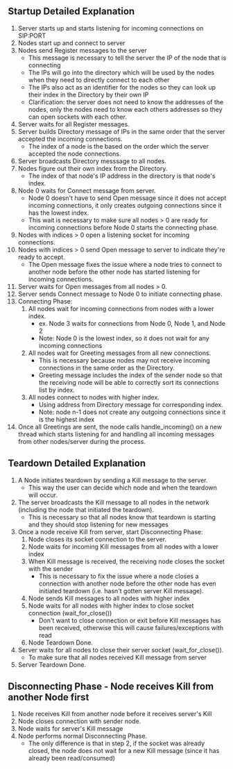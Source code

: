 ## Startup Detailed Explanation ##
1. Server starts up and starts listening for incoming connections on SIP:PORT
2. Nodes start up and connect to server
3. Nodes send Register messages to the server
    - This message is necessary to tell the server the IP of the node that is connecting
    - The IPs will go into the directory which will be used by the nodes when they need to
      directly connect to each other
    - The IPs also act as an identifier for the nodes so they can look up their index in the
      Directory by their own IP
    - Clarification: the server does not need to know the addresses of the nodes, only the nodes
      need to know each others addresses so they can open sockets with each other.
4. Server waits for all Register messages.
5. Server builds Directory message of IPs in the same order that the server accepted the incoming
   connections.
    - The index of a node is the based on the order which the server accepted the node connections.
6. Server broadcasts Directory messsage to all nodes.
7. Nodes figure out their own index from the Directory.
    - The index of that node's IP address in the directory is that node's index.
8. Node 0 waits for Connect message from server.
    - Node 0 doesn't have to send Open message since it does not accept incoming connections, 
      it only creates outgoing connections since it has the lowest index.
    - This wait is necessary to make sure all nodes > 0 are ready for incoming connections before
      Node 0 starts the connecting phase.
8. Nodes with indices > 0 open a listening socket for incoming connections.
9. Nodes with indices > 0 send Open message to server to indicate they're ready to accept.
    - The Open message fixes the issue where a node tries to connect to another node before the
      other node has started listening for incoming connections.
10. Server waits for Open messages from all nodes > 0.
11. Server sends Connect message to Node 0 to initiate connecting phase.
12. Connecting Phase:
    1. All nodes wait for incoming connections from nodes with a lower index.
        - ex. Node 3 waits for connections from Node 0, Node 1, and Node 2
        - Note: Node 0 is the lowest index, so it does not wait for any incoming connections
    2. All nodes wait for Greeting messages from all new connections.
        - This is necessary because nodes may not receive incoming connections in the same
          order as the Directory.
        - Greeting message includes the index of the sender node so that the receiving node
          will be able to correctly sort its connections list by index.
    3. All nodes connect to nodes with higher index.
        - Using address from Directory message for corresponding index.
        - Note: node n-1 does not create any outgoing connections since it is the highest index
13. Once all Greetings are sent, the node calls handle\_incoming() on a new thread which starts
    listening for and handling all incoming messages from other nodes/server during the process.

## Teardown Detailed Explanation ##
1. A Node initiates teardown by sending a Kill message to the server.
    - This way the user can decide which node and when the teardown will occur.
2. The server broadcasts the Kill message to all nodes in the network (including the node
   that initiated the teardown).
    - This is necessary so that all nodes know that teardown is starting and they should stop
      listening for new messages
3. Once a node receive Kill from server, start Disconnecting Phase:
    1. Node closes its socket connection to the server.
    2. Node waits for incoming Kill messages from all nodes with a lower index
    3. When Kill message is received, the receiving node closes the socket with the sender
        - This is necessary to fix the issue where a node closes a connection with another
          node before the other node has even initiated teardown (i.e. hasn't gotten server
          Kill message).
    4. Node sends Kill messages to all nodes with higher index
    5. Node waits for all nodes with higher index to close socket connection (wait\_for\_close())
        - Don't want to close connection or exit before Kill messages has been received,
          otherwise this will cause failures/exceptions with read
    6. Node Teardown Done.
4. Server waits for all nodes to close their server socket (wait\_for\_close()).
    - To make sure that all nodes received Kill message from server
5. Server Teardown Done.

## Disconnecting Phase - Node receives Kill from another Node first ##
1. Node receives Kill from another node before it receives server's Kill
2. Node closes connection with sender node.
3. Node waits for server's Kill message
4. Node performs normal Disconnecting Phase.
    - The only difference is that in step 2, if the socket was already closed, the node does
      not wait for a new Kill message (since it has already been read/consumed)
